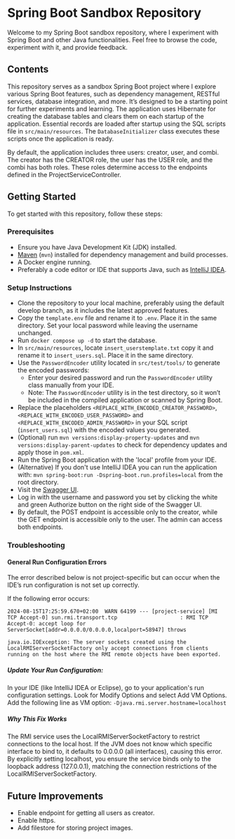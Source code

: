 # Spring Boot Sandbox Repository

Welcome to my Spring Boot sandbox repository, where I experiment with Spring Boot and other Java functionalities. 
Feel free to browse the code, experiment with it, and provide feedback.

## Contents

This repository serves as a sandbox Spring Boot project where I explore various Spring Boot features, 
such as dependency management, RESTful services, database integration, and more. It’s designed to be 
a starting point for further experiments and learning. The application uses Hibernate for creating the database tables 
and clears them on each startup of the application. Essential records are loaded after startup using the SQL scripts file in `src/main/resources`.
The `DatabaseInitializer` class executes these scripts once the application is ready. 

By default, the application includes three users: creator, user, and combi. The creator has the CREATOR role, 
the user has the USER role, and the combi has both roles. These roles determine access to the endpoints defined in the ProjectServiceController.

## Getting Started

To get started with this repository, follow these steps:

### Prerequisites

- Ensure you have Java Development Kit (JDK) installed.
- [Maven](https://maven.apache.org/install.html) (`mvn`) installed for dependency management and build processes.
- A Docker engine running.
- Preferably a code editor or IDE that supports Java, such as [IntelliJ IDEA](https://www.jetbrains.com/idea/).


### Setup Instructions

- Clone the repository to your local machine, preferably using the default develop branch, as it includes the latest approved features.
- Copy the `template.env` file and rename it to `.env`. Place it in the same directory. Set your local password while leaving the username unchanged.
- Run `docker compose up -d` to start the database.
- In `src/main/resources`, locate `insert_userstemplate.txt` copy it and rename it to `insert_users.sql`. Place it in the same directory.
- Use the `PasswordEncoder` utility located in `src/test/tools/` to generate the encoded passwords:
    - Enter your desired password and run the `PasswordEncoder` utility class manually from your IDE.
    - Note: The `PasswordEncoder` utility is in the test directory, so it won’t be included in the compiled application or scanned by Spring Boot.
- Replace the placeholders `<REPLACE_WITH_ENCODED_CREATOR_PASSWORD>`, `<REPLACE_WITH_ENCODED_USER_PASSWORD>` and `<REPLACE_WITH_ENCODED_ADMIN_PASSWORD>` in your SQL script (`insert_users.sql`) with the encoded values you generated.
- (Optional) run `mvn versions:display-property-updates` and `mvn versions:display-parent-updates` to check for dependency updates and apply those in `pom.xml`.
- Run the Spring Boot application with the 'local' profile from your IDE.
- (Alternative) If you don't use IntelliJ IDEA you can run the application with: `mvn spring-boot:run -Dspring-boot.run.profiles=local` from the root directory.
- Visit the [Swagger UI](http://localhost:8080/project-service/api/v1/swagger-ui/index.html).
- Log in with the username and password you set by clicking the white and green Authorize button on the right side of the Swagger UI.
- By default, the POST endpoint is accessible only to the creator, while the GET endpoint is accessible only to the user. The admin can access both endpoints.

### Troubleshooting

#### General Run Configuration Errors

The error described below is not project-specific but can occur when the IDE’s run configuration is not set up correctly.

If the following error occurs:
````
2024-08-15T17:25:59.670+02:00  WARN 64199 --- [project-service] [MI TCP Accept-0] sun.rmi.transport.tcp                    : RMI TCP Accept-0: accept loop for ServerSocket[addr=0.0.0.0/0.0.0.0,localport=58947] throws

java.io.IOException: The server sockets created using the LocalRMIServerSocketFactory only accept connections from clients running on the host where the RMI remote objects have been exported.
````
##### Update Your Run Configuration:

In your IDE (like IntelliJ IDEA or Eclipse), go to your application's run configuration settings.
Look for Modify Options and select Add VM Options.
Add the following line as VM option:
`````-Djava.rmi.server.hostname=localhost`````

##### Why This Fix Works
The RMI service uses the LocalRMIServerSocketFactory to restrict connections to the local host. 
If the JVM does not know which specific interface to bind to, it defaults to 0.0.0.0 (all interfaces), 
causing this error. By explicitly setting localhost, you ensure the service binds only to the loopback address (127.0.0.1), 
matching the connection restrictions of the LocalRMIServerSocketFactory.

## Future Improvements

- Enable endpoint for getting all users as creator.
- Enable https.
- Add filestore for storing project images.
